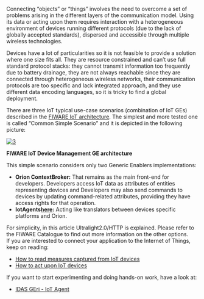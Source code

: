 Connecting “objects” or “things” involves the need to overcome a set of
problems arising in the different layers of the communication model.
Using its data or acting upon them requires interaction with a
heterogeneous environment of devices running different protocols (due to
the lack of globally accepted standards), dispersed and accessible
through multiple wireless technologies.  

Devices have a lot of particularities so it is not feasible to provide a
solution where one size fits all. They are resource constrained and
can’t use full standard protocol stacks: they cannot transmit
information too frequently due to battery drainage, they are not always
reachable since they are connected through heterogeneous wireless
networks, their communication protocols are too specific and lack
integrated approach, and they use different data encoding languages, so
it is tricky to find a global deployment.  

There are three IoT typical use-case scenarios (combination of IoT GEs)
described in the [FIWARE IoT
architecture](http://forge.fiware.org/plugins/mediawiki/wiki/fiware/index.php/Internet_of_Things_%28IoT%29_Services_Enablement_Architecture).
The simplest and more tested one is called “Common Simple Scenario” and
it is depicted in the following picture: 

[![3](images/3.png)](images/3.png)

**FIWARE IoT Device Management GE architecture**

This simple scenario considers only two Generic Enablers
implementations:

-   **Orion ContextBroker:** That remains as the main front-end for
    developers. Developers access IoT data as attributes of entities
    representing devices and Developers may also send commands to
    devices by updating command-related attributes, providing they have
    access rights for that operation.
-   **IotAgents[here](https://github.com/Fiware?utf8=%E2%9C%93&q=IoTAgent):** Acting like translators 
    between devices specific platforms and Orion.
    

For simplicity, in this article Ultralight2.0/HTTP is explained. Please
refer to the FIWARE Catalogue to find out more information on the other
options.  
 If you are interested to connect your application to the Internet of
Things, keep on reading:

-   [How to read measures captured from IoT
    devices](/connection-to-the-internet-of-things/how-to-read-measures-captured-from-iot-devices/) 
-   [How to act upon IoT
    devices](/connection-to-the-internet-of-things/how-to-act-upon-iot-devices/)


If you want to start experimenting and doing hands-on work, have a look at:

- [IDAS GEri - IoT Agent](https://github.com/Fiware/iot.IoTAgent-Cplusplus)
